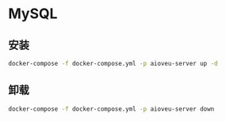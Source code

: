 
# MySQL

## 安装

```bash
docker-compose -f docker-compose.yml -p aioveu-server up -d
```
## 卸载
```bash
docker-compose -f docker-compose.yml -p aioveu-server down
```

